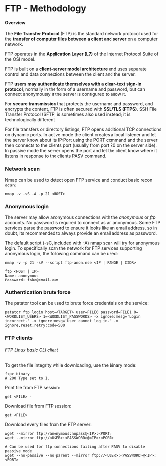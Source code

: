 # FTP - Methodology

#### Overview

The **File Transfer Protocol** (FTP) is the standard network protocol used for
the **transfer of computer files between a client and server** on a computer
network.

FTP operates in the **Application Layer (L7)** of the Internet Protocol Suite
of the OSI model.

FTP is built on a **client-server model architecture** and uses separate control
and data connections between the client and the server.

FTP **users may authenticate themselves with a clear-text sign-in protocol**,
normally in the form of a username and password, but can connect anonymously if
the server is configured to allow it.

For **secure transmission** that protects the username and password, and
encrypts the content, FTP is often secured with **SSL/TLS (FTPS)**.
SSH File Transfer Protocol (SFTP) is sometimes also used instead;
it is technologically different.

For file transfers or directory listings, FTP opens additional TCP connections
on dynamic ports. In active mode the client creates a local listener and let
the server know about its IP:Port using the PORT command and the server then
connects to the clients port (usually from port 20 on the server side).
In passive mode the server opens the port and let the client know where it
listens in response to the clients PASV command.

### Network scan

Nmap can be used to detect open FTP service and conduct basic recon scan:  

```
nmap -v -sS -A -p 21 <HOST>
```

### Anonymous login

The server may allow anonymous connections with the *anonymous* or *ftp*
accounts. No password is required to connect as an anonymous. Some FTP services
parse the password to ensure it looks like an email address, so in doubt, its
recommended to always provide an email address as password.

The default script (-sC, included with -A) nmap scan will try for anonymous
login. To specifically scan the network for FTP services supporting anonymous
login, the following command can be used:

```
nmap -v -p 21 -sV --script ftp-anon.nse <IP | RANGE | CIDR>

ftp <HOST | IP>
Name: anonymous
Password: fake@email.com
```

### Authentication brute force

The patator tool can be used to brute force credentials on the service:

```
patator ftp_login host=<TARGET> user=FILE0 password=FILE1 0=<WORDLIST_USERS> 1=<WORDLIST_PASSWORDS> -x ignore:mesg='Login incorrect.' -x ignore:mesg='User cannot log in.' -x ignore,reset,retry:code=500
```

### FTP clients

###### FTP Linux basic CLI client

To get the file integrity while downloading, use the binary mode:

```
ftp> binary
# 200 Type set to I.
```

Print file from FTP session:

```
get <FILE> -
```

Download file from FTP session:

```
get <FILE>
```

Download every files from the FTP server:

```
wget --mirror ftp://anonymous:nopass@<IP>:<PORT>
wget --mirror ftp://<USER>:<PASSWORD>@<IP>:<PORT>

# Can be used for ftp connections failing after PASV to disable passive mode
wget --no-passive --no-parent --mirror ftp://<USER>:<PASSWORD>@<IP>:<PORT>
```
